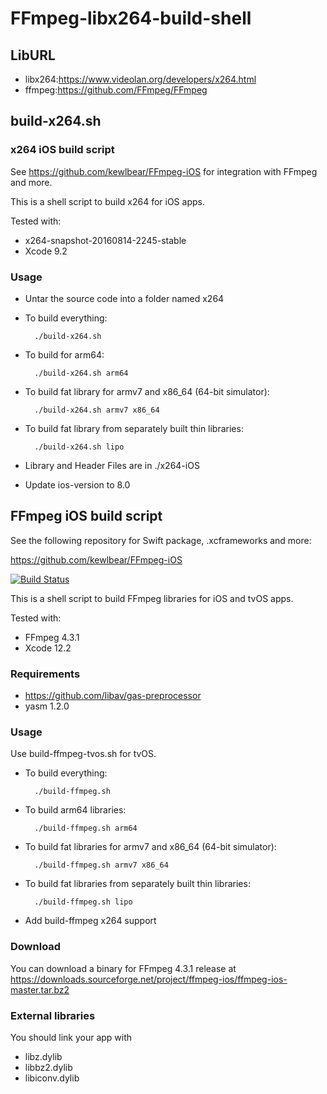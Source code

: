 # FFmpeg-libx264-build-shell
## LibURL
 * libx264:https://www.videolan.org/developers/x264.html
 * ffmpeg:https://github.com/FFmpeg/FFmpeg

## build-x264.sh
### x264 iOS build script

See https://github.com/kewlbear/FFmpeg-iOS for integration with FFmpeg and more.

This is a shell script to build x264 for iOS apps.

Tested with:

* x264-snapshot-20160814-2245-stable
* Xcode 9.2

### Usage

* Untar the source code into a folder named x264

* To build everything:

        ./build-x264.sh

* To build for arm64:

        ./build-x264.sh arm64

* To build fat library for armv7 and x86_64 (64-bit simulator):

        ./build-x264.sh armv7 x86_64

* To build fat library from separately built thin libraries:

        ./build-x264.sh lipo

* Library and Header Files are in
	./x264-iOS
  
* Update ios-version to 8.0

## FFmpeg iOS build script

See the following repository for Swift package, .xcframeworks and more:

https://github.com/kewlbear/FFmpeg-iOS

[![Build Status](https://travis-ci.org/kewlbear/FFmpeg-iOS-build-script.svg?branch=master)](https://travis-ci.org/kewlbear/FFmpeg-iOS-build-script)

This is a shell script to build FFmpeg libraries for iOS and tvOS apps.

Tested with:

* FFmpeg 4.3.1
* Xcode 12.2

### Requirements

* https://github.com/libav/gas-preprocessor
* yasm 1.2.0

### Usage

Use build-ffmpeg-tvos.sh for tvOS.

* To build everything:

        ./build-ffmpeg.sh

* To build arm64 libraries:

        ./build-ffmpeg.sh arm64

* To build fat libraries for armv7 and x86_64 (64-bit simulator):

        ./build-ffmpeg.sh armv7 x86_64

* To build fat libraries from separately built thin libraries:

        ./build-ffmpeg.sh lipo
	
* Add build-ffmpeg x264 support

### Download

You can download a binary for FFmpeg 4.3.1 release at https://downloads.sourceforge.net/project/ffmpeg-ios/ffmpeg-ios-master.tar.bz2

### External libraries

You should link your app with

* libz.dylib
* libbz2.dylib
* libiconv.dylib
